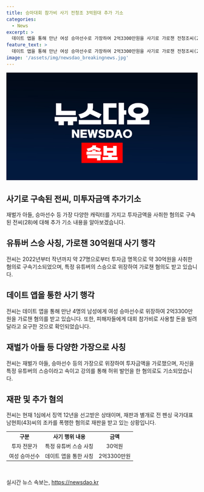 ```yaml
---
title: 승마대회 참가비 사기 전청조 3억원대 추가 기소
categories:
  - News
excerpt: >
  데이트 앱을 통해 만난 여성 승마선수로 가장하여 2억3300만원을 사기로 가로챈 전청조씨(27)가 추가 사기 혐의로 기소됐다. 이전에도 30억원대 사기 혐의로 징역 12년을 선고받은 전씨는 유튜버 스승인 척하여 사기를 저질렀다. 또한, 비상장 주식 투자금을 명목으로 3명으로부터 1억2500만원을 편취한 혐의도 있다. 전씨는 피해자들에 대회 참가비 명목으로 돈을 빌리기도 했으며, 앞서도 27명으로부터 30억원을 사칭하여 편취한 사기 혐의로 구속기소돼 현재 항소심을 받고 있다.
feature_text: >
  데이트 앱을 통해 만난 여성 승마선수로 가장하여 2억3300만원을 사기로 가로챈 전청조씨(27)가 추가 사기 혐의로 기소됐다. 이전에도 30억원대 사기 혐의로 징역 12년을 선고받은 전씨는 유튜버 스승인 척하여 사기를 저질렀다. 또한, 비상장 주식 투자금을 명목으로 3명으로부터 1억2500만원을 편취한 혐의도 있다. 전씨는 피해자들에 대회 참가비 명목으로 돈을 빌리기도 했으며, 앞서도 27명으로부터 30억원을 사칭하여 편취한 사기 혐의로 구속기소돼 현재 항소심을 받고 있다.
image: '/assets/img/newsdao_breakingnews.jpg'
---
```


<p><img src="/assets/img/newsdao_breakingnews.jpg" alt="ranknews 속보" /></p>

<h2 data-ke-size="size26">사기로 구속된 전씨, 미투자금액 추가기소</h2>

<p data-ke-size="size16">재벌가 아들, 승마선수 등 가장 다양한 캐릭터를 가지고 투자금액을 사취한 혐의로 구속된 전씨(28)에 대해 추가 기소 내용을 알아보겠습니다.</p>

<h2 data-ke-size="size24">유튜버 스승 사칭, 가로챈 30억원대 사기 행각</h2>

<p data-ke-size="size16">전씨는 2022년부터 작년까지 약 27명으로부터 투자금 명목으로 약 30억원을 사취한 혐의로 구속기소되었으며, 특정 유튜버의 스승으로 위장하여 가로챈 혐의도 받고 있습니다.</p>

<h2 data-ke-size="size24">데이트 앱을 통한 사기 행각</h2>

<p data-ke-size="size16">전씨는 데이트 앱을 통해 만난 4명의 남성에게 여성 승마선수로 위장하여 2억3300만원을 가로챈 혐의를 받고 있습니다. 또한, 피해자들에게 대회 참가비로 사용할 돈을 빌려달라고 요구한 것으로 확인되었습니다.</p>

<h2 data-ke-size="size24">재벌가 아들 등 다양한 가장으로 사칭</h2>

<p data-ke-size="size16">전씨는 재벌가 아들, 승마선수 등의 가장으로 위장하여 투자금액을 가로챘으며, 자신을 특정 유튜버의 스승이라고 속이고 강의를 통해 허위 발언을 한 혐의로도 기소되었습니다.</p>

<h2 data-ke-size="size24">재판 및 추가 혐의</h2>

<p data-ke-size="size16">전씨는 현재 1심에서 징역 12년을 선고받은 상태이며, 재판과 별개로 전 펜싱 국가대표 남현희(43)씨의 조카를 폭행한 혐의로 재판을 받고 있는 상황입니다.</p>

<table>
  <tbody>
    <tr>
      <td style="text-align: center; height: 17px;"><b>구분</b></td>
      <td style="text-align: center; height: 17px;"><b>사기 행위 내용</b></td>
      <td style="text-align: center; height: 17px;"><b>금액</b></td>
    </tr>
    <tr>
      <td style="text-align: center; height: 17px;">투자 전문가</td>
      <td style="text-align: center; height: 17px;">특정 유튜버 스승 사칭</td>
      <td style="text-align: center; height: 17px;">30억원</td>
    </tr>
    <tr>
      <td style="text-align: center; height: 17px;">여성 승마선수</td>
      <td style="text-align: center; height: 17px;">데이트 앱을 통한 사칭</td>
      <td style="text-align: center; height: 17px;">2억3300만원</td>
    </tr>
  </tbody>
</table>

<p data-ke-size="size16">&nbsp;</p>
실시간 뉴스 속보는, <a href="https://newsdao.kr" rel="dofollow">https://newsdao.kr</a>


